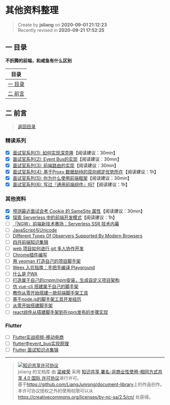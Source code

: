 其他资料整理
===

> Create by **jsliang** on **2020-09-01 21:12:23**  
> Recently revised in **2020-09-21 17:52:25**

## <a name="chapter-one" id="chapter-one"></a>一 目录

**不折腾的前端，和咸鱼有什么区别**

| 目录 |
| --- |
| [一 目录](#chapter-one) |
| <a name="catalog-chapter-two" id="catalog-chapter-two"></a>[二 前言](#chapter-two) |

## <a name="chapter-two" id="chapter-two"></a>二 前言

> [返回目录](#chapter-one)

### 精读系列

* [x] [面试官系列(1): 如何实现深克隆](https://juejin.im/post/6844903584023183368)【阅读建议：30min】
* [x] [面试官系列(2): Event Bus的实现](https://juejin.im/post/6844903587043082247)【阅读建议：30min】
* [x] [面试官系列(3): 前端路由的实现](https://juejin.im/post/6844903589123457031)【阅读建议：30min】
* [x] [面试官系列(4): 基于Proxy 数据劫持的双向绑定优势所在](https://juejin.im/post/6844903601416978439)【阅读建议：1h】
* [x] [面试官系列(5): 你为什么使用前端框架](https://juejin.im/post/6844903617342734344)【阅读建议：30min】
* [x] [面试官系列(6): 写过『通用前端组件』吗?](https://juejin.im/post/6844903847874265101)【阅读建议：1h】

### 其他资料

* [x] [预测最近面试会考 Cookie 的 SameSite 属性](https://juejin.im/post/5e718ecc6fb9a07cda098c2d)【阅读建议：30min】
* [x] [探索 Serverless 中的前端开发模式](https://juejin.im/post/5cdc3dc2e51d453b6c1d9d3a)【阅读建议：1h】
* [ ] [「NGW」前端新技术赛场：Serverless SSR 技术内幕](https://juejin.im/post/5dce7140f265da0bf80b5246?utm_source=gold_browser_extension)
* [ ] [JavaScript与Unicode](https://cjting.me/web2.0/js-and-unicode/)
* [ ] [Different Types Of Observers Supported By Modern Browsers](https://www.zeolearn.com/magazine/different-types-of-observers-supported-by-modern-browsers)
* [ ] [四月前端知识集锦](https://juejin.im/post/6844903600926228493)
* [ ] [web 项目如何进行 git 多人协作开发](https://segmentfault.com/a/1190000018165757)
* [ ] [Chrome插件编写](https://welearnmore.gitbook.io/chrome-extension-book/)
* [ ] [用 yeoman 打造自己的项目脚手架](https://juejin.im/post/6844903661844299790)
* [ ] [Weex 入坑指南：手把手编译 Playground](https://zhuanlan.zhihu.com/p/25227030)
* [ ] [什么是 PWA](https://juejin.im/post/6844903570530123790)
* [ ] [打造属于自己的cnpm/npm安装，生成自定义项目架构](https://juejin.im/post/6844903519749685262)
* [ ] [仿 vue-cli 搭建属于自己的脚手架](https://juejin.im/post/6844903807919325192#comment)
* [ ] [教你从零开始搭建一款前端脚手架工具](https://segmentfault.com/a/1190000006190814)
* [ ] [基于node.js的脚手架工具开发经历](https://juejin.im/post/6844903526947110919#heading-14)
* [ ] [从零开始搭建脚手架](https://juejin.im/post/6844903605149892616)
* [ ] [react组件从搭建脚手架到在npm发布的步骤实现](https://www.jb51.net/article/154345.htm)

### Flutter

* [ ] [Flutter实战视频-移动电商](https://jspang.com/post/FlutterShop.html#toc-4c7)
* [ ] [flutter中event_bus实现原理](https://cloud.tencent.com/developer/article/1338289)
* [ ] [Flutter 面试知识点集锦](https://juejin.im/post/6844903843260530701)

---

> <a rel="license" href="http://creativecommons.org/licenses/by-nc-sa/4.0/"><img alt="知识共享许可协议" style="border-width:0" src="https://i.creativecommons.org/l/by-nc-sa/4.0/88x31.png" /></a><br /><span xmlns:dct="http://purl.org/dc/terms/" property="dct:title">jsliang 的文档库</span> 由 <a xmlns:cc="http://creativecommons.org/ns#" href="https://github.com/LiangJunrong/document-library" property="cc:attributionName" rel="cc:attributionURL">梁峻荣</a> 采用 <a rel="license" href="http://creativecommons.org/licenses/by-nc-sa/4.0/">知识共享 署名-非商业性使用-相同方式共享 4.0 国际 许可协议</a>进行许可。<br />基于<a xmlns:dct="http://purl.org/dc/terms/" href="https://github.com/LiangJunrong/document-library" rel="dct:source">https://github.com/LiangJunrong/document-library</a>上的作品创作。<br />本许可协议授权之外的使用权限可以从 <a xmlns:cc="http://creativecommons.org/ns#" href="https://creativecommons.org/licenses/by-nc-sa/2.5/cn/" rel="cc:morePermissions">https://creativecommons.org/licenses/by-nc-sa/2.5/cn/</a> 处获得。